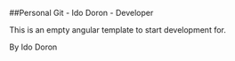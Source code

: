 ##Personal Git - Ido Doron - Developer    

This is an empty angular template to start development for. 

By Ido Doron 
